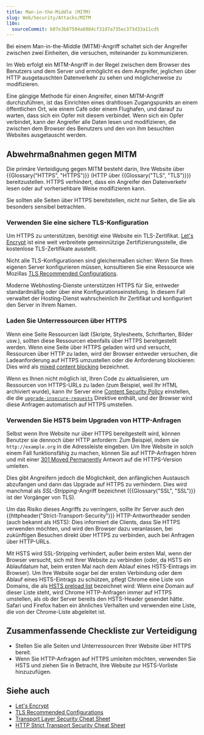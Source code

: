 ```yaml
---
title: Man-in-the-Middle (MITM)
slug: Web/Security/Attacks/MITM
l10n:
  sourceCommit: b07e3b87504a8984cf31d7a735ec373d33a11cd5
---
```


Bei einem Man-in-the-Middle (MITM)-Angriff schaltet sich der Angreifer zwischen zwei Einheiten, die versuchen, miteinander zu kommunizieren.

Im Web erfolgt ein MITM-Angriff in der Regel zwischen dem Browser des Benutzers und dem Server und ermöglicht es dem Angreifer, jeglichen über HTTP ausgetauschten Datenverkehr zu sehen und möglicherweise zu modifizieren.

Eine gängige Methode für einen Angreifer, einen MITM-Angriff durchzuführen, ist das Einrichten eines drahtlosen Zugangspunkts an einem öffentlichen Ort, wie einem Café oder einem Flughafen, und darauf zu warten, dass sich ein Opfer mit diesem verbindet. Wenn sich ein Opfer verbindet, kann der Angreifer alle Daten lesen und modifizieren, die zwischen dem Browser des Benutzers und den von ihm besuchten Websites ausgetauscht werden.

## Abwehrmaßnahmen gegen MITM

Die primäre Verteidigung gegen MITM besteht darin, Ihre Website über {{Glossary("HTTPS", "HTTPS")}} (HTTP über {{Glossary("TLS", "TLS")}}) bereitzustellen. HTTPS verhindert, dass ein Angreifer den Datenverkehr lesen oder auf vorhersehbare Weise modifizieren kann.

Sie sollten alle Seiten über HTTPS bereitstellen, nicht nur Seiten, die Sie als besonders sensibel betrachten.

### Verwenden Sie eine sichere TLS-Konfiguration

Um HTTPS zu unterstützen, benötigt eine Website ein TLS-Zertifikat. [Let's Encrypt](https://letsencrypt.org/) ist eine weit verbreitete gemeinnützige Zertifizierungsstelle, die kostenlose TLS-Zertifikate ausstellt.

Nicht alle TLS-Konfigurationen sind gleichermaßen sicher: Wenn Sie Ihren eigenen Server konfigurieren müssen, konsultieren Sie eine Ressource wie Mozillas [TLS Recommended Configurations](https://wiki.mozilla.org/Security/Server_Side_TLS#Recommended_configurations).

Moderne Webhosting-Dienste unterstützen HTTPS für Sie, entweder standardmäßig oder über eine Konfigurationseinstellung. In diesem Fall verwaltet der Hosting-Dienst wahrscheinlich Ihr Zertifikat und konfiguriert den Server in Ihrem Namen.

### Laden Sie Unterressourcen über HTTPS

Wenn eine Seite Ressourcen lädt (Skripte, Stylesheets, Schriftarten, Bilder usw.), sollten diese Ressourcen ebenfalls über HTTPS bereitgestellt werden. Wenn eine Seite über HTTPS geladen wird und versucht, Ressourcen über HTTP zu laden, wird der Browser entweder versuchen, die Ladeanforderung auf HTTPS umzustellen oder die Anforderung blockieren: Dies wird als [mixed content blocking](/de/docs/Web/Security/Mixed_content) bezeichnet.

Wenn es Ihnen nicht möglich ist, Ihren Code zu aktualisieren, um Ressourcen von HTTPS-URLs zu laden (zum Beispiel, weil Ihr HTML archiviert wurde), kann Ihr Server eine [Content Security Policy](/de/docs/Web/HTTP/Guides/CSP) einstellen, die die [`upgrade-insecure-requests`](/de/docs/Web/HTTP/Guides/CSP#upgrading_insecure_requests) Direktive enthält, und der Browser wird diese Anfragen automatisch auf HTTPS umstellen.

### Verwenden Sie HSTS beim Upgraden von HTTP-Anfragen

Selbst wenn Ihre Website nur über HTTPS bereitgestellt wird, können Benutzer sie dennoch über HTTP anfordern: Zum Beispiel, indem sie `http://example.org` in die Adressleiste eingeben. Um Ihre Website in solch einem Fall funktionsfähig zu machen, können Sie auf HTTP-Anfragen hören und mit einer [301 Moved Permanently](/de/docs/Web/HTTP/Reference/Status/301) Antwort auf die HTTPS-Version umleiten.

Dies gibt Angreifern jedoch die Möglichkeit, den anfänglichen Austausch abzufangen und dann das Upgrade auf HTTPS zu verhindern. Dies wird manchmal als _SSL-Stripping_-Angriff bezeichnet ({{Glossary("SSL", "SSL")}} ist der Vorgänger von TLS).

Um das Risiko dieses Angriffs zu verringern, sollte Ihr Server auch den {{httpheader("Strict-Transport-Security")}} HTTP-Antwortheader senden (auch bekannt als HSTS): Dies informiert die Clients, dass Sie HTTPS verwenden möchten, und wird den Browser dazu veranlassen, bei zukünftigen Besuchen direkt über HTTPS zu verbinden, auch bei Anfragen über HTTP-URLs.

Mit HSTS wird SSL-Stripping verhindert, außer beim ersten Mal, wenn der Browser versucht, sich mit Ihrer Website zu verbinden (oder, da HSTS ein Ablaufdatum hat, beim ersten Mal nach dem Ablauf eines HSTS-Eintrags im Browser). Um Ihre Website sogar bei der ersten Verbindung oder dem Ablauf eines HSTS-Eintrags zu schützen, pflegt Chrome eine Liste von Domains, die als [HSTS preload list](https://hstspreload.org/) bezeichnet wird: Wenn eine Domain auf dieser Liste steht, wird Chrome HTTP-Anfragen immer auf HTTPS umstellen, als ob der Server bereits den HSTS-Header gesendet hätte. Safari und Firefox haben ein ähnliches Verhalten und verwenden eine Liste, die von der Chrome-Liste abgeleitet ist.

## Zusammenfassende Checkliste zur Verteidigung

- Stellen Sie alle Seiten und Unterressourcen Ihrer Website über HTTPS bereit.
- Wenn Sie HTTP-Anfragen auf HTTPS umleiten möchten, verwenden Sie HSTS und ziehen Sie in Betracht, Ihre Website zur HSTS-Vorliste hinzuzufügen.

## Siehe auch

- [Let's Encrypt](https://letsencrypt.org/)
- [TLS Recommended Configurations](https://wiki.mozilla.org/Security/Server_Side_TLS#Recommended_configurations)
- [Transport Layer Security Cheat Sheet](https://cheatsheetseries.owasp.org/cheatsheets/Transport_Layer_Security_Cheat_Sheet.html)
- [HTTP Strict Transport Security Cheat Sheet](https://cheatsheetseries.owasp.org/cheatsheets/HTTP_Strict_Transport_Security_Cheat_Sheet.html)
